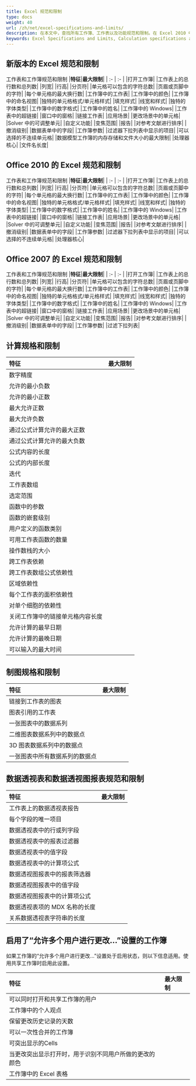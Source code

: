 ```yaml
---
title: Excel 规范和限制
type: docs
weight: 40
url: /zh/net/excel-specifications-and-limits/
description: 在本文中，查找所有工作簿、工作表以及功能规范和限制。在 Excel 2010 中，最大工作表大小为 1,048,576 行 x 16,384 列。
keywords: Excel Specifications and Limits, Calculation specifications and limits, Charting specifications and limits, PivotTable and PivotChart report specifications and limits
---
```

##  **新版本的 Excel 规范和限制**
工作表和工作簿规范和限制
|**特征**|**最大限制**|
| :- | :- |
|打开工作簿|
|工作表上的总行数和总列数|
|列宽|
|行高|
|分页符|
|单元格可以包含的字符总数|
|页眉或页脚中的字符|
|每个单元格的最大换行数|
|工作簿中的工作表|
|工作簿中的颜色|
|工作簿中的命名视图|
|独特的单元格格式/单元格样式|
|填充样式|
|线宽和样式|
|独特的字体类型|
|工作簿中的数字格式|
|工作簿中的姓名|
|工作簿中的 Windows|
|工作表中的超链接|
|窗口中的窗格|
|链接工作表|
|应用场景|
|更改场景中的单元格|
|Solver 中的可调整单元|
|自定义功能|
|变焦范围|
|报告|
|对参考文献进行排序|
|撤消级别|
|数据表单中的字段|
|工作簿参数|
|过滤器下拉列表中显示的项目|
|可以选择的不连续单元格|
|数据模型工作簿的内存存储和文件大小的最大限制|
|处理器核心|
|文件名长度|

##  **Office 2010 的 Excel 规范和限制**
工作表和工作簿规范和限制
|**特征**|**最大限制**|
| :- | :- |
|打开工作簿|
|工作表上的总行数和总列数|
|列宽|
|行高|
|分页符|
|单元格可以包含的字符总数|
|页眉或页脚中的字符|
|每个单元格的最大换行数|
|工作簿中的工作表|
|工作簿中的颜色|
|工作簿中的命名视图|
|独特的单元格格式/单元格样式|
|填充样式|
|线宽和样式|
|独特的字体类型|
|工作簿中的数字格式|
|工作簿中的姓名|
|工作簿中的 Windows|
|工作表中的超链接|
|窗口中的窗格|
|链接工作表|
|应用场景|
|更改场景中的单元格|
|Solver 中的可调整单元|
|自定义功能|
|变焦范围|
|报告|
|对参考文献进行排序|
|撤消级别|
|数据表单中的字段|
|工作簿参数|
|过滤器下拉列表中显示的项目|
|可以选择的不连续单元格|
|处理器核心|

##  **Office 2007 的 Excel 规范和限制**
工作表和工作簿规范和限制
|**特征**|**最大限制**|
| :- | :- |
|打开工作簿|
|工作表上的总行数和总列数|
|列宽|
|行高|
|分页符|
|单元格可以包含的字符总数|
|页眉或页脚中的字符|
|每个单元格的最大换行数|
|工作簿中的工作表|
|工作簿中的颜色|
|工作簿中的命名视图|
|独特的单元格格式/单元格样式|
|填充样式|
|线宽和样式|
|独特的字体类型|
|工作簿中的数字格式|
|工作簿中的姓名|
|工作簿中的 Windows|
|工作表中的超链接|
|窗口中的窗格|
|链接工作表|
|应用场景|
|更改场景中的单元格|
|Solver 中的可调整单元|
|自定义功能|
|变焦范围|
|报告|
|对参考文献进行排序|
|撤消级别|
|数据表单中的字段|
|工作簿参数|
|过滤下拉列表|

##  **计算规格和限制**
|**特征**|**最大限制**|
| :- | :- |
|数字精度|
|允许的最小负数|
|允许的最小正数|
|最大允许正数|
|最大允许负数|
|通过公式计算允许的最大正数|
|通过公式计算允许的最大负数|
|公式内容的长度|
|公式的内部长度|
|迭代|
|工作表数组|
|选定范围|
|函数中的参数|
|函数的嵌套级别|
|用户定义的函数类别|
|可用工作表函数的数量|
|操作数栈的大小|
|跨工作表依赖|
|跨工作表数组公式依赖性|
|区域依赖性|
|每个工作表的面积依赖性|
|对单个细胞的依赖性|
|关闭工作簿中的链接单元格内容长度|
|允许计算的最早日期|
|允许计算的最晚日期|
|可以输入的最大时间|

##  **制图规格和限制**
|**特征**|**最大限制**|
| :- | :- |
|链接到工作表的图表|
|图表引用的工作表|
|一张图表中的数据系列|
|二维图表数据系列中的数据点|
|3D 图表数据系列中的数据点|
|一张图表中所有数据系列的数据点|

##  **数据透视表和数据透视图报表规范和限制**
|**特征**|**最大限制**|
| :- | :- |
|工作表上的数据透视表报告|
|每个字段的唯一项目|
|数据透视表中的行或列字段|
|数据透视表中的报表过滤器|
|数据透视表中的值字段|
|数据透视表中的计算项公式|
|数据透视图报表中的报表筛选器|
|数据透视图报表中的值字段|
|数据透视图报表中的计算项公式|
|数据透视表项的 MDX 名称的长度|
|关系数据透视表字符串的长度|

##  **启用了“允许多个用户进行更改...”设置的工作簿**
如果工作簿的“允许多个用户进行更改...”设置处于启用状态，则以下信息适用。使用共享工作簿时启用此设置。

|**特征**|**最大限制**|
| :- | :- |
|可以同时打开和共享工作簿的用户|
|工作簿中的个人观点|
|保留更改历史记录的天数|
|可以一次性合并的工作簿|
|可突出显示的Cells|
|当更改突出显示打开时，用于识别不同用户所做的更改的颜色|
|工作簿中的 Excel 表格|
